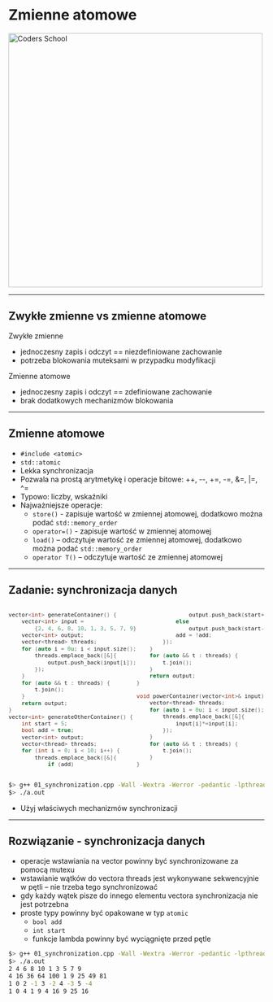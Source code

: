 <!-- .slide: data-background="#111111" -->

# Zmienne atomowe

<a href="https://coders.school">
    <img width="500" data-src="../coders_school_logo.png" alt="Coders School" class="plain">
</a>

___

## Zwykłe zmienne vs zmienne atomowe

Zwykłe zmienne
<!-- .element: class="fragment fade-in" -->

* <!-- .element: class="fragment fade-in" --> jednoczesny zapis i odczyt == niezdefiniowane zachowanie
* <!-- .element: class="fragment fade-in" --> potrzeba blokowania muteksami w przypadku modyfikacji

Zmienne atomowe
<!-- .element: class="fragment fade-in" -->

* <!-- .element: class="fragment fade-in" --> jednoczesny zapis i odczyt == zdefiniowane zachowanie
* <!-- .element: class="fragment fade-in" --> brak dodatkowych mechanizmów blokowania

___

## Zmienne atomowe

* <!-- .element: class="fragment fade-in" --> <code>#include &lt;atomic&gt;</code>
* <!-- .element: class="fragment fade-in" --> <code>std::atomic</code>
* <!-- .element: class="fragment fade-in" --> Lekka synchronizacja
* <!-- .element: class="fragment fade-in" --> Pozwala na prostą arytmetykę i operacje bitowe: ++, --, +=, -=, &=, |=, ^=
* <!-- .element: class="fragment fade-in" --> Typowo: liczby, wskaźniki
* <!-- .element: class="fragment fade-in" --> Najważniejsze operacje:
  * <!-- .element: class="fragment fade-in" --> <code>store()</code> - zapisuje wartość w zmiennej atomowej, dodatkowo można podać <code>std::memory_order</code>
  * <!-- .element: class="fragment fade-in" --> <code>operator=()</code> - zapisuje wartość w zmiennej atomowej
  * <!-- .element: class="fragment fade-in" --> <code>load()</code> – odczytuje wartość ze zmiennej atomowej, dodatkowo można podać <code>std::memory_order</code>
  * <!-- .element: class="fragment fade-in" --> <code>operator T()</code> – odczytuje wartość ze zmiennej atomowej

___
<!-- .slide: style="font-size: .75em" -->

## Zadanie: synchronizacja danych

<div style="display: flex;">

<div style="width: 50%; font-size: .9em;">

```cpp []
vector<int> generateContainer() {
    vector<int> input =
        {2, 4, 6, 8, 10, 1, 3, 5, 7, 9};
    vector<int> output;
    vector<thread> threads;
    for (auto i = 0u; i < input.size(); i++) {
        threads.emplace_back([&]{
            output.push_back(input[i]);
        });
    }
    for (auto && t : threads) {
        t.join();
    }
    return output;
}
vector<int> generateOtherContainer() {
    int start = 5;
    bool add = true;
    vector<int> output;
    vector<thread> threads;
    for (int i = 0; i < 10; i++) {
        threads.emplace_back([&]{
            if (add)
```
<!-- .element: class="fragment fade-in" -->
</div>

<div style="width: 50%; font-size: .9em;">

```cpp []
                output.push_back(start+=i);
            else
                output.push_back(start-=i);
            add = !add;
        });
    }
    for (auto && t : threads) {
        t.join();
    }
    return output;
}

void powerContainer(vector<int>& input) {
    vector<thread> threads;
    for (auto i = 0u; i < input.size(); i++) {
        threads.emplace_back([&]{
            input[i]*=input[i];
        });
    }
    for (auto && t : threads) {
        t.join();
    }
}
```

</div> <!-- .element: class="fragment fade-in" -->

</div>

```bash
$> g++ 01_synchronization.cpp -Wall -Wextra -Werror -pedantic -lpthread -fsanitize=thread –O3
$> ./a.out
```
<!-- .element: class="fragment fade-in" -->

* <!-- .element: class="fragment fade-in" --> Użyj właściwych mechanizmów synchronizacji

___
<!-- .slide: style="font-size: .9em" -->

## Rozwiązanie - synchronizacja danych

* <!-- .element: class="fragment fade-in" --> operacje wstawiania na vector powinny być synchronizowane za pomocą mutexu
* <!-- .element: class="fragment fade-in" --> wstawianie wątków do vectora threads jest wykonywane sekwencyjnie w pętli – nie trzeba tego synchronizować
* <!-- .element: class="fragment fade-in" --> gdy każdy wątek pisze do innego elementu vectora synchronizacja nie jest potrzebna
* <!-- .element: class="fragment fade-in" --> proste typy powinny być opakowane w typ <code>atomic</code>
  * <!-- .element: class="fragment fade-in" --> <code>bool add</code>
  * <!-- .element: class="fragment fade-in" --> <code>int start</code>
  * <!-- .element: class="fragment fade-in" --> funkcje lambda powinny być wyciągnięte przed pętle

```bash
$> g++ 01_synchronization.cpp -Wall -Wextra -Werror -pedantic -lpthread -fsanitize=thread –O3
$> ./a.out
2 4 6 8 10 1 3 5 7 9
4 16 36 64 100 1 9 25 49 81
1 0 2 -1 3 -2 4 -3 5 -4
1 0 4 1 9 4 16 9 25 16
```
<!-- .element: class="fragment fade-in" -->

